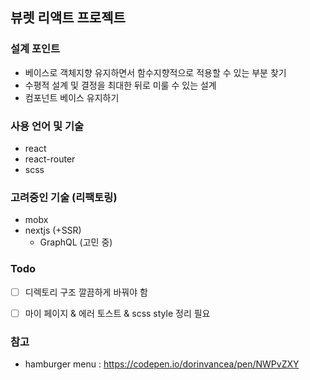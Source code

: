## 뷰렛 리액트 프로젝트

### 설계 포인트
- 베이스로 객체지향 유지하면서 함수지향적으로 적용할 수 있는 부분 찾기
- 수평적 설계 및 결정을 최대한 뒤로 미룰 수 있는 설계
- 컴포넌트 베이스 유지하기

### 사용 언어 및 기술
- react
- react-router
- scss


### 고려중인 기술 (리팩토링)
- mobx
- nextjs (+SSR)
    - GraphQL (고민 중)

### Todo
- [ ] 디렉토리 구조 깔끔하게 바꿔야 함
- [ ] 마이 페이지 & 에러 토스트 & scss style 정리 필요


### 참고
- hamburger menu : https://codepen.io/dorinvancea/pen/NWPvZXY